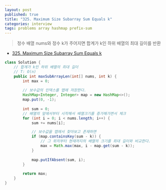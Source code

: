 ```yaml
---
layout: post
published: true
title: "325. Maximum Size Subarray Sum Equals k"
categories: interview
tags: problems array hashmap prefix-sum
---
```


> 정수 배열 nums와 정수 k가 주어지면 합계가 k인 하위 배열의 최대 길이를 반환

- [325. Maximum Size Subarray Sum Equals k](https://leetcode.com/problems/maximum-size-subarray-sum-equals-k/)

```java
class Solution {
    // 합계가 k인 하위 배열의 최대 길이
    // T: O(n)
    public int maxSubArrayLen(int[] nums, int k) {
        int max = 0;
        
        // 보수값의 인덱스를 맵에 저장한다.
        HashMap<Integer, Integer> map = new HashMap<>();
        map.put(0, -1);
        
        int sum = 0;
        // 배열의 앞에서부터 시작해서 배열크기를 증가해가면서 체크
        for (int i = 0; i < nums.length; i++) {
            sum += nums[i];

            // 보수값을 맵에서 찾아보고 존재하면
            if (map.containsKey(sum - k)) {
                // 그 위치부터 현재까지의 배열의 크기를 최대 길이와 비교한다.
                max = Math.max(max, i - map.get(sum - k));
            }
            
            map.putIfAbsent(sum, i);
        }
        
        return max;
    }
}
```
